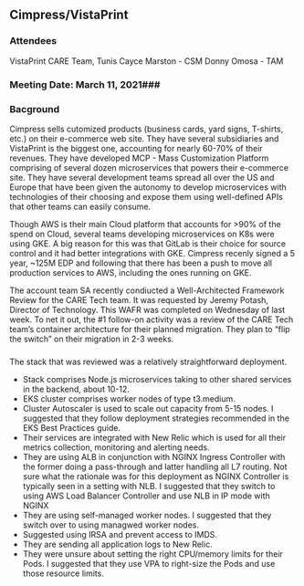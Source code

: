
## Cimpress/VistaPrint ##
### Attendees ###
VistaPrint CARE Team, Tunis
Cayce Marston - CSM
Donny Omosa - TAM

### Meeting Date: March 11, 2021###

### Bacground ###
Cimpress sells cutomized products (business cards, yard signs, T-shirts, etc.) on their e-commerce web site. They have several subsidiaries and VistaPrint is the biggest one, accounting for nearly 60-70% of their revenues. They have developed MCP - Mass Customization Platform comprising of several dozen microservices that powers their e-commerce site. They have several development teams spread all over the US and Europe that have been given the autonomy to develop microservices with technologies of their choosing and expose them using well-defined APIs that other teams can easily consume.

Though AWS is their main Cloud platform that accounts for >90% of the spend on Cloud, several teams developing microservices on K8s were using GKE. A big reason for this was that GitLab is their choice for source control and it had better integrations with GKE. Cimpress recenly signed a 5 year, ~125M EDP and following that there has been a push to move all production services to AWS, including the ones running on GKE.

The account team SA recently condiucted a Well-Architected Framework Review for the CARE Tech team.  It was requested by Jeremy Potash, Director of Technology.  This WAFR was completed on Wednesday of last week.  To net it out, the #1 follow-on activity was a review of the CARE Tech team’s container architecture for their planned migration.  They plan to “flip the switch” on their migration in 2-3 weeks.
###

The stack that was reviewed was a relatively straightforward deployment.
- Stack comprises Node.js microservices taking to other shared services in the backend, about 10-12.
- EKS cluster comprises worker nodes of type t3.medium. 
- Cluster Autoscaler is used to scale out capacity from 5-15 nodes. I suggested that they follow deployment strategies recommended in the EKS Best Practices guide.
- Their services are integrated with New Relic which is used for all their metrics collection, monitoring and alerting needs.
- They are using ALB in conjunction with NGINX Ingress Controller with the former doing a pass-through and latter handling all L7 routing. Not sure what the rationale was for this deployment as NGINX Controller is typically seen in a setting with NLB. I suggested that they switch to using AWS Load Balancer Controller and use NLB in IP mode with NGINX
- They are using self-managed worker nodes. I suggested that they switch over to using managwed worker nodes.
- Suggested using IRSA and prevent access to IMDS.
- They are sending all application logs to New Relic.
- They were unsure about setting the right CPU/memory limits for their Pods. I suggested that they use VPA to right-size the Pods and use those resource limits.
